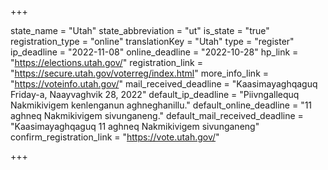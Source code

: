 +++

state_name = "Utah"
state_abbreviation = "ut"
is_state = "true"
registration_type = "online"
translationKey = "Utah"
type = "register"
ip_deadline = "2022-11-08"
online_deadline = "2022-10-28"
hp_link = "https://elections.utah.gov/"
registration_link = "https://secure.utah.gov/voterreg/index.html"
more_info_link = "https://voteinfo.utah.gov/"
mail_received_deadline = "Kaasimayaghqaguq Friday-a, Naayvaghvik 28, 2022"
default_ip_deadline = "Piivngallequq Nakmikivigem kenlenganun aghneghanillu."
default_online_deadline = "11 aghneq Nakmikivigem sivunganeng."
default_mail_received_deadline = "Kaasimayaghqaguq 11 aghneq Nakmikivigem sivunganeng"
confirm_registration_link = "https://vote.utah.gov/"

+++